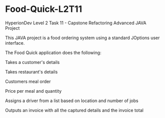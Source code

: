 # Food-Quick-L2T11
HyperionDev Level 2 Task 11 - Capstone Refactoring
Advanced JAVA Project 

This JAVA project is a food ordering system using a standard JOptions user interface. 

The Food Quick application does the following:

Takes a customer's details

Takes restaurant's details

Customers meal order

Price per meal and quantity

Assigns a driver from a list based on location and number of jobs

Outputs an invoice with all the captured details and the invoice total
